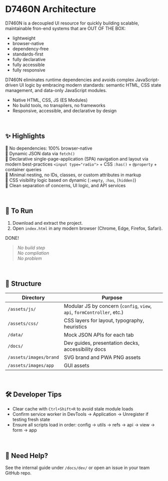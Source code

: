 # D7460N Architecture

D7460N is a decoupled UI resource for quickly building scalable, maintainable fron-end systems that are OUT OF THE BOX:

- lightweight
- browser-native
- dependency-free
- standards-first
- fully declarative
- fully accessible
- fully responsive 

D7460N eliminates runtime dependencies and avoids complex JavaScript-driven UI logic by embracing modern standards: semantic HTML, CSS state management, and data-only JavaScript modules.

- Native HTML, CSS, JS (ES Modules)
- No build tools, no transpilers, no frameworks
- Responsive, accessible, and declarative by design

<br>

## ✨ Highlights

🔹 No dependencies: 100% browser-native<br>
🔹 Dynamic JSON data via `fetch()`<br>
🔹 Declarative single-page-application (SPA) navigation and layout via modern best-practices `<input type="radio">` + CSS `:has()` + `@property` + container queries<br>
🔹 Minimal nesting, no IDs, classes, or custom attributes in markup<br>
🔹 CSS visibility logic based on dynamic (`:empty`, `:has`, `[hidden]`)<br>
🔹 Clean separation of concerns, UI logic, and API services

<br>

## 🚀 To Run

1. Download and extract the project.
2. Open `index.html` in any modern browser (Chrome, Edge, Firefox, Safari).

DONE!

> _No build step<br>
> No compliation<br>
> No problem_

<br>

## 📂 Structure

| Directory              | Purpose                                                                 |
| ---------------------- | ----------------------------------------------------------------------- |
| `/assets/js/`          | Modular JS by concern (`config`, `view`, `api`, `formController`, etc.) |
| `/assets/css/`         | CSS layers for layout, typography, heuristics                           |
| `/data/`               | Mock JSON APIs for each tab                                             |
| `/docs/`               | Dev guides, presentation decks, accessibility docs                      |
| `/assets/images/brand` | SVG brand and PWA PNG assets                                            |
| `/assets/images/app`   | GUI assets                                                              |

<br>

## 🛠️ Developer Tips

- Clear cache with `Ctrl+Shift+R` to avoid stale module loads
- Confirm service worker in DevTools → Application → Unregister if testing fresh state
- Ensure all scripts load in order: config → utils → refs → api → view → form → app

<br>

## 🙋 Need Help?

See the internal guide under `/docs/dev/` or open an issue in your team GitHub repo.
